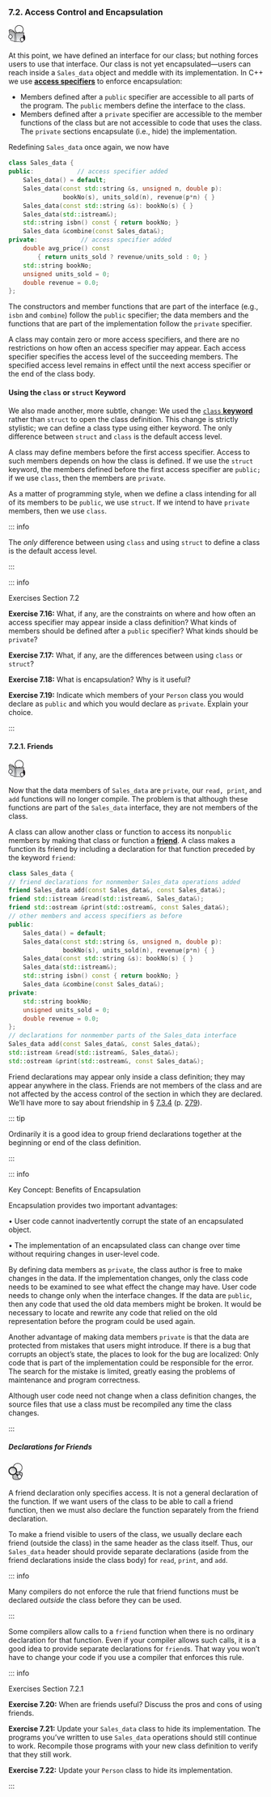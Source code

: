 <h3 id="filepos1833387"><a id="filepos1833420"></a>7.2. Access Control and Encapsulation</h3>
<img alt="Image" src="/images/00009.jpg"/>
<p>At this point, we have defined an interface for our class; but nothing forces users to use that interface. Our class is not yet encapsulated—users can reach inside a <code>Sales_data</code> object and meddle with its implementation. In C++ we use <strong><a href="080-defined_terms.html#filepos2054821" id="filepos1833906">access specifiers</a></strong> to enforce encapsulation:</p>
<ul><li>Members defined after a <code>public</code> specifier are accessible to all parts of the program. The <code>public</code> members define the interface to the class.</li><li>Members defined after a <code>private</code> specifier are accessible to the member functions of the class but are not accessible to code that uses the class. The <code>private</code> sections encapsulate (i.e., hide) the implementation.</li></ul>

<p>Redefining <code>Sales_data</code> once again, we now have</p>

```c++
class Sales_data {
public:            // access specifier added
    Sales_data() = default;
    Sales_data(const std::string &s, unsigned n, double p):
               bookNo(s), units_sold(n), revenue(p*n) { }
    Sales_data(const std::string &s): bookNo(s) { }
    Sales_data(std::istream&);
    std::string isbn() const { return bookNo; }
    Sales_data &combine(const Sales_data&);
private:            // access specifier added
    double avg_price() const
        { return units_sold ? revenue/units_sold : 0; }
    std::string bookNo;
    unsigned units_sold = 0;
    double revenue = 0.0;
};
```

<p>The constructors and member functions that are part of the interface (e.g., <code>isbn</code> and <code>combine</code>) follow the <code>public</code> specifier; the data members and the functions that are part of the implementation follow the <code>private</code> specifier.</p>
<p>A class may contain zero or more access specifiers, and there are no restrictions on how often an access specifier may appear. Each access specifier specifies the access level of the succeeding members. The specified access level remains in effect until the next access specifier or the end of the class body.</p>
<h4>Using the <code>class</code> or <code>struct</code> Keyword</h4>
<p>We also made another, more subtle, change: We used the <a href="080-defined_terms.html#filepos2056547" id="filepos1838019"><code>class</code>
<strong>keyword</strong></a> rather than <code>struct</code> to open the class definition. This change is strictly stylistic; we can define a class type using either keyword. The only difference between <code>struct</code> and <code>class</code> is the default access level.</p>
<p>A class may define members before the first access specifier. Access to such members depends on how the class is defined. If we use the <code>struct</code> keyword, the members defined before the first access specifier are <code>public;</code> if we use <code>class</code>, then the members are <code>private</code>.</p>
<p><a id="filepos1839330"></a>As a matter of programming style, when we define a class intending for all of its members to be <code>public</code>, we use <code>struct</code>. If we intend to have <code>private</code> members, then we use <code>class</code>.</p>

::: info
<p>The <em>only</em> difference between using <code>class</code> and using <code>struct</code> to define a class is the default access level.</p>
:::

::: info
<p>Exercises Section 7.2</p>
<p><strong>Exercise 7.16:</strong> What, if any, are the constraints on where and how often an access specifier may appear inside a class definition? What kinds of members should be defined after a <code>public</code> specifier? What kinds should be <code>private</code>?</p>
<p><strong>Exercise 7.17:</strong> What, if any, are the differences between using <code>class</code> or <code>struct</code>?</p>
<p><strong>Exercise 7.18:</strong> What is encapsulation? Why is it useful?</p>
<p><strong>Exercise 7.19:</strong> Indicate which members of your <code>Person</code> class you would declare as <code>public</code> and which you would declare as <code>private</code>. Explain your choice.</p>
:::

<h4 id="filepos1841962">7.2.1. Friends</h4>
<img alt="Image" src="/images/00009.jpg"/>
<p>Now that the data members of <code>Sales_data</code> are <code>private</code>, our <code>read, print</code>, and <code>add</code> functions will no longer compile. The problem is that although these functions are part of the <code>Sales_data</code> interface, they are not members of the class.</p>
<p>A class can allow another class or function to access its non<code>public</code> members by making that class or function a <strong><a href="080-defined_terms.html#filepos2061369" id="filepos1842929">friend</a></strong>. A class makes a function its friend by including a declaration for that function preceded by the keyword <code>friend</code>:</p>

```c++
class Sales_data {
// friend declarations for nonmember Sales_data operations added
friend Sales_data add(const Sales_data&, const Sales_data&);
friend std::istream &read(std::istream&, Sales_data&);
friend std::ostream &print(std::ostream&, const Sales_data&);
// other members and access specifiers as before
public:
    Sales_data() = default;
    Sales_data(const std::string &s, unsigned n, double p):
               bookNo(s), units_sold(n), revenue(p*n) { }
    Sales_data(const std::string &s): bookNo(s) { }
    Sales_data(std::istream&);
    std::string isbn() const { return bookNo; }
    Sales_data &combine(const Sales_data&);
private:
    std::string bookNo;
    unsigned units_sold = 0;
    double revenue = 0.0;
};
// declarations for nonmember parts of the Sales_data interface
Sales_data add(const Sales_data&, const Sales_data&);
std::istream &read(std::istream&, Sales_data&);
std::ostream &print(std::ostream&, const Sales_data&);
```

<p>Friend declarations may appear only inside a class definition; they may appear anywhere in the class. Friends are not members of the class and are not affected by the access control of the section in which they are declared. We’ll have more to say about friendship in § <a href="075-7.3._additional_class_features.html#filepos1906774">7.3.4</a> (p. <a href="075-7.3._additional_class_features.html#filepos1906774">279</a>).</p>

::: tip
<p>Ordinarily it is a good idea to group friend declarations together at the beginning or end of the class definition.</p>
:::

::: info
<p>Key Concept: Benefits of Encapsulation</p>
<p>Encapsulation provides two important advantages:</p>
<p>• User code cannot inadvertently corrupt the state of an encapsulated object.</p>
<p>• The implementation of an encapsulated class can change over time without requiring changes in user-level code.</p>
<p>By defining data members as <code>private</code>, the class author is free to make changes in the data. If the implementation changes, only the class code needs to be examined to see what effect the change may have. User code needs to change only when the interface changes. If the data are <code>public</code>, then any code that used the old data members might be broken. It would be necessary to locate and rewrite any code that relied on the old representation before the program could be used again.</p>
<p>Another advantage of making data members <code>private</code> is that the data are protected from mistakes that users might introduce. If there is a bug that corrupts an object’s state, the places to look for the bug are localized: Only code that is part of the implementation could be responsible for the error. The search for the mistake is limited, greatly easing the problems of maintenance and program correctness.</p>
<p>Although user code need not change when a class definition changes, the source files that use a class must be recompiled any time the class changes.</p>
:::

<h5>Declarations for Friends</h5>
<img alt="Image" src="/images/00011.jpg"/>
<p>A friend declaration only specifies access. It is not a general declaration of the function. If we want users of the class to be able to call a friend function, then we must also declare the function separately from the friend declaration.</p>
<p>To make a friend visible to users of the class, we usually declare each friend (outside the class) in the same header as the class itself. Thus, our <code>Sales_data</code> header should provide separate declarations (aside from the friend declarations inside the class body) for <code>read</code>, <code>print</code>, and <code>add</code>.</p>

::: info
<p>Many compilers do not enforce the rule that friend functions must be declared <em>outside</em> the class before they can be used.</p>
:::

<p><a id="filepos1850253"></a>Some compilers allow calls to a <code>friend</code> function when there is no ordinary declaration for that function. Even if your compiler allows such calls, it is a good idea to provide separate declarations for <code>friend</code>s. That way you won’t have to change your code if you use a compiler that enforces this rule.</p>

::: info
<p>Exercises Section 7.2.1</p>
<p><strong>Exercise 7.20:</strong> When are friends useful? Discuss the pros and cons of using friends.</p>
<p><strong>Exercise 7.21:</strong> Update your <code>Sales_data</code> class to hide its implementation. The programs you’ve written to use <code>Sales_data</code> operations should still continue to work. Recompile those programs with your new class definition to verify that they still work.</p>
<p><strong>Exercise 7.22:</strong> Update your <code>Person</code> class to hide its implementation.</p>
:::
